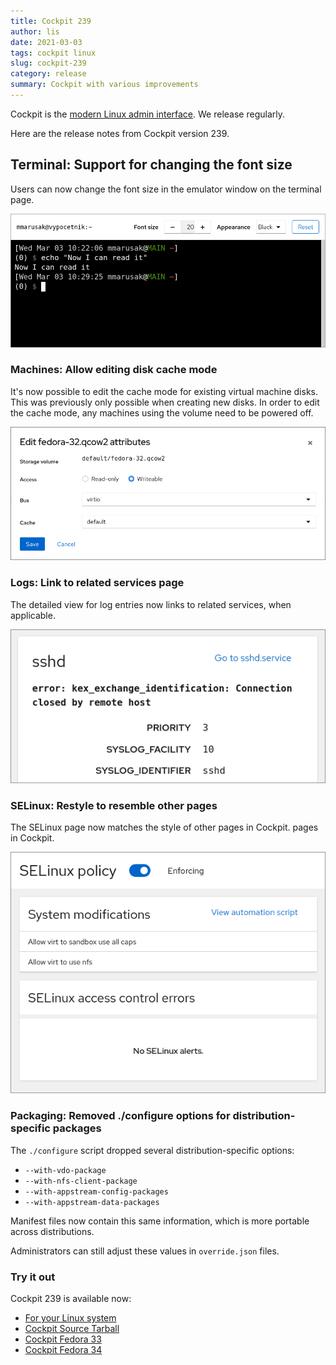 ```yaml
---
title: Cockpit 239
author: lis
date: 2021-03-03
tags: cockpit linux
slug: cockpit-239
category: release
summary: Cockpit with various improvements
---
```


Cockpit is the [modern Linux admin interface](https://cockpit-project.org/).  We release regularly.

Here are the release notes from Cockpit version 239.

## Terminal: Support for changing the font size

Users can now change the font size in the emulator window on the
terminal page.

![New font size selector in the terminal](/images/terminal-font-size.png)

### Machines: Allow editing disk cache mode

It's now possible to edit the cache mode for existing virtual machine
disks.  This was previously only possible when creating new disks.  In
order to edit the cache mode, any machines using the volume need to be
powered off.

![Cache mode editing for machines](/images/edit-vm-cache-mode.png)

### Logs: Link to related services page

The detailed view for log entries now links to related services, when
applicable.

![Log entry linking to service](/images/log-link-to-service.png)

### SELinux: Restyle to resemble other pages

The SELinux page now matches the style of other pages in Cockpit.
pages in Cockpit.

![SELinux page with the new style](/images/selinux-restyled.png)

### Packaging: Removed ./configure options for distribution-specific packages

The `./configure` script dropped several distribution-specific options:

- `--with-vdo-package`
- `--with-nfs-client-package`
- `--with-appstream-config-packages`
- `--with-appstream-data-packages`

Manifest files now contain this same information, which is more portable across distributions.

Administrators can still adjust these values in `override.json` files.


### Try it out

Cockpit 239 is available now:

 * [For your Linux system](https://cockpit-project.org/running.html)
 * [Cockpit Source Tarball](https://github.com/cockpit-project/cockpit/releases/tag/239)
 * [Cockpit Fedora 33](https://bodhi.fedoraproject.org/updates/FEDORA-2021-3eac86a1e3)
 * [Cockpit Fedora 34](https://bodhi.fedoraproject.org/updates/FEDORA-2021-1f7c0290a1)
